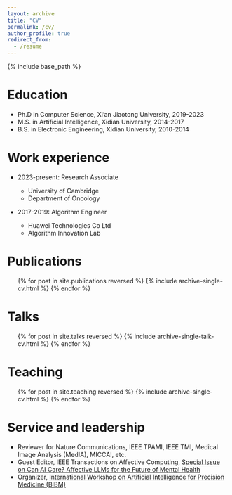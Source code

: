 ```yaml
---
layout: archive
title: "CV"
permalink: /cv/
author_profile: true
redirect_from:
  - /resume
---
```


{% include base_path %}

Education
======
* Ph.D in Computer Science, Xi’an Jiaotong University, 2019-2023
* M.S. in Artificial Intelligence, Xidian University, 2014-2017
* B.S. in Electronic Engineering, Xidian University, 2010-2014

Work experience
======
* 2023-present: Research Associate
  * University of Cambridge
  * Department of Oncology

* 2017-2019: Algorithm Engineer
  * Huawei Technologies Co Ltd
  * Algorithm Innovation Lab

Publications
======
  <ul>{% for post in site.publications reversed %}
    {% include archive-single-cv.html %}
  {% endfor %}</ul>
  
Talks
======
  <ul>{% for post in site.talks reversed %}
    {% include archive-single-talk-cv.html  %}
  {% endfor %}</ul>
  
Teaching
======
  <ul>{% for post in site.teaching reversed %}
    {% include archive-single-cv.html %}
  {% endfor %}</ul>
  
Service and leadership
======
* Reviewer for Nature Communications, IEEE TPAMI, IEEE TMI, Medical Image Analysis (MedIA), MICCAI, etc.
* Guest Editor, IEEE Transactions on Affective Computing, [Special Issue on Can AI Care? Affective LLMs for the Future of Mental Health](https://www.computer.org/digital-library/journals/ta/can-ai-care-mental-health)
* Organizer, [International Workshop on Artificial Intelligence for Precision Medicine (BIBM)](https://ai-precmed.github.io/)
